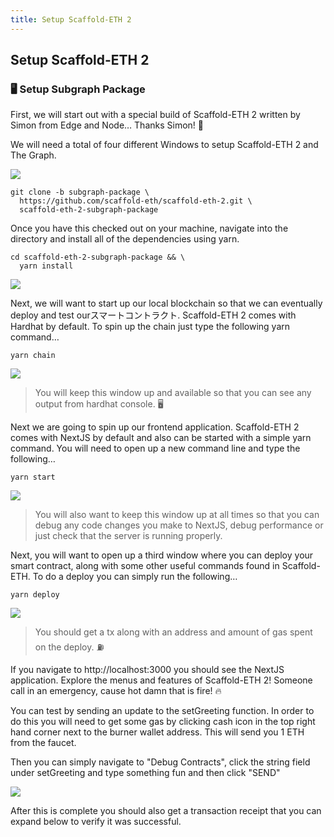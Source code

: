 ```yaml
---
title: Setup Scaffold-ETH 2
---
```

## Setup Scaffold-ETH 2

### 🖥️ Setup Subgraph Package

First, we will start out with a special build of Scaffold-ETH 2 written by Simon from Edge and Node… Thanks Simon! 🫡

We will need a total of four different Windows to setup Scaffold-ETH 2 and The Graph.

![](/images/TheGraph-ScaffoldEth2/section-0/0_3_1.png)

```
git clone -b subgraph-package \
  https://github.com/scaffold-eth/scaffold-eth-2.git \
  scaffold-eth-2-subgraph-package
```

Once you have this checked out on your machine, navigate into the directory and install all of the dependencies using yarn.

```
cd scaffold-eth-2-subgraph-package && \
  yarn install
```

![](/images/TheGraph-ScaffoldEth2/section-0/0_3_2.png)

Next, we will want to start up our local blockchain so that we can eventually deploy and test ourスマートコントラクト. Scaffold-ETH 2 comes with Hardhat by default. To spin up the chain just type the following yarn command…

```
yarn chain
```

![](/images/TheGraph-ScaffoldEth2/section-0/0_3_3.png)

> You will keep this window up and available so that you can see any output from hardhat console. 🖥️

Next we are going to spin up our frontend application. Scaffold-ETH 2 comes with NextJS by default and also can be started with a simple yarn command. You will need to open up a new command line and type the following…

```
yarn start
```

![](/images/TheGraph-ScaffoldEth2/section-0/0_3_4.png)

> You will also want to keep this window up at all times so that you can debug any code changes you make to NextJS, debug performance or just check that the server is running properly.

Next, you will want to open up a third window where you can deploy your smart contract, along with some other useful commands found in Scaffold-ETH. To do a deploy you can simply run the following…

```
yarn deploy
```

![](/images/TheGraph-ScaffoldEth2/section-0/0_3_5.png)

> You should get a tx along with an address and amount of gas spent on the deploy. ⛽

If you navigate to http://localhost:3000 you should see the NextJS application. Explore the menus and features of Scaffold-ETH 2! Someone call in an emergency, cause hot damn that is fire! 🔥

You can test by sending an update to the setGreeting function. In order to do this you will need to get some gas by clicking cash icon in the top right hand corner next to the burner wallet address. This will send you 1 ETH from the faucet.

Then you can simply navigate to "Debug Contracts", click the string field under setGreeting and type something fun and then click "SEND"

![](/images/TheGraph-ScaffoldEth2/section-0/0_3_6.png)

After this is complete you should also get a transaction receipt that you can expand below to verify it was successful.

